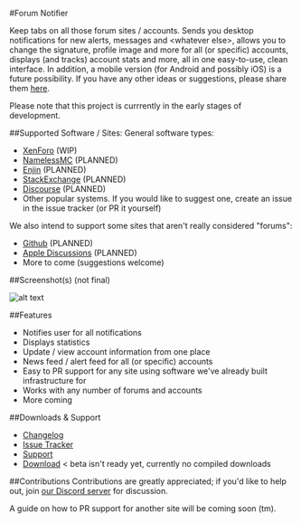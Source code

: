 #Forum Notifier

Keep tabs on all those forum sites / accounts. Sends you desktop notifications for new alerts, messages and \<whatever else\>, allows you to change the signature, profile image and more for all (or specific) accounts, displays (and tracks) account stats and more, all in one easy-to-use, clean interface. In addition, a mobile version (for Android and possibly iOS) is a future possibility. If you have any other ideas or suggestions, please share them [here](https://github.com/Cldfire/Forum-Notifier/issues/26).

Please note that this project is currrently in the early stages of development.

##Supported Software / Sites:
General software types:
- [XenForo](https://xenforo.com) (WIP)
- [NamelessMC](https://namelessmc.com) (PLANNED)
- [Enjin](http://www.enjin.com/) (PLANNED)
- [StackExchange](http://stackexchange.com) (PLANNED)
- [Discourse](https://www.discourse.org/) (PLANNED)
- Other popular systems. If you would like to suggest one, create an issue in the issue tracker (or PR it yourself)

We also intend to support some sites that aren't really considered "forums":
- [Github](https://github.com) (PLANNED)
- [Apple Discussions](https://discussions.apple.com/welcome) (PLANNED)
- More to come (suggestions welcome)

##Screenshot(s)
(not final)

![alt text](http://i.imgur.com/yGjTfEo.png "Stat View")

##Features
- Notifies user for all notifications
- Displays statistics
- Update / view account information from one place
- News feed / alert feed for all (or specific) accounts
- Easy to PR support for any site using software we've already built infrastructure for
- Works with any number of forums and accounts
- More coming

##Downloads & Support
- [Changelog](changelog.md)
- [Issue Tracker](https://github.com/Cldfire/Forum-Notifier/issues)
- [Support](https://discord.gg/010FelNLz6033egNT)
- [Download](https://github.com/Cldfire/Forum-Notifier/releases) < beta isn't ready yet, currently no compiled downloads

##Contributions
Contributions are greatly appreciated; if you'd like to help out, join [our Discord server](https://discord.gg/010FelNLz605nQi3u) for discussion.

A guide on how to PR support for another site will be coming soon (tm).




